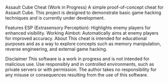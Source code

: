 Assault Cube Cheat (Work in Progress)
A simple proof-of-concept cheat for Assault Cube. This project is designed to demonstrate basic game hacking techniques and is currently under development.

Features
ESP (Extrasensory Perception): Highlights enemy players for enhanced visibility.
Working Aimbot: Automatically aims at enemy players for improved accuracy.
About
This cheat is intended for educational purposes and as a way to explore concepts such as memory manipulation, reverse engineering, and external game hacking.

Disclaimer
This software is a work in progress and is not intended for malicious use. Use responsibly and in controlled environments, such as private servers or with permission. The author takes no responsibility for any misuse or consequences resulting from the use of this software.
